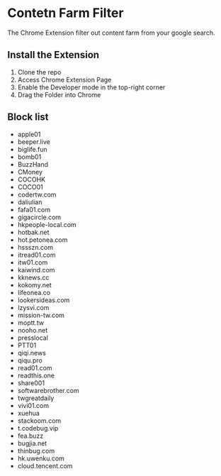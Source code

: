 # Contetn Farm Filter

The Chrome Extension filter out content farm from your google search.

## Install the Extension

1. Clone the repo
2. Access Chrome Extension Page
3. Enable the Developer mode in the top-right corner
4. Drag the Folder into Chrome

## Block list

- apple01
- beeper.live
- biglife.fun
- bomb01
- BuzzHand
- CMoney
- COCOHK
- COCO01
- codertw.com
- daliulian
- fafa01.com
- gigacircle.com
- hkpeople-local.com
- hotbak.net
- hot.petonea.com
- hssszn.com
- itread01.com
- itw01.com
- kaiwind.com
- kknews.cc
- kokomy.net
- lifeonea.co
- lookersideas.com
- lzysvi.com
- mission-tw.com
- moptt.tw
- nooho.net
- presslocal
- PTT01
- qiqi.news
- qiqu.pro
- read01.com
- readthis.one
- share001
- softwarebrother.com
- twgreatdaily
- vivi01.com
- xuehua
- stackoom.com
- t.codebug.vip
- fea.buzz
- bugjia.net
- thinbug.com
- hk.uwenku.com
- cloud.tencent.com
